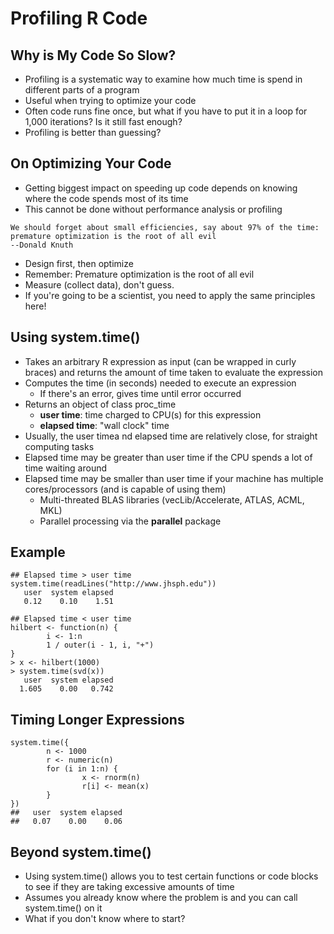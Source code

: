 # Profiling R Code
## Why is My Code So Slow?
* Profiling is a systematic way to examine how much time is spend in different parts of a program
* Useful when trying to optimize your code
* Often code runs fine once, but what if you have to put it in a loop for 1,000 iterations? Is it still fast enough?
* Profiling is better than guessing?

## On Optimizing Your Code
* Getting biggest impact on speeding up code depends on knowing where the code spends most of its time
* This cannot be done without performance analysis or profiling
```
We should forget about small efficiencies, say about 97% of the time: premature optimization is the root of all evil
--Donald Knuth
```

* Design first, then optimize
* Remember: Premature optimization is the root of all evil
* Measure (collect data), don't guess.
* If you're going to be a scientist, you need to apply the same principles here!

## Using system.time()
* Takes an arbitrary R expression as input (can be wrapped in curly braces) and returns the amount of time taken to evaluate the expression
* Computes the time (in seconds) needed to execute an expression
  * If there's an error, gives time until error occurred
* Returns an object of class proc_time
  * **user time**: time charged to CPU(s) for this expression
  * **elapsed time**: "wall clock" time
* Usually, the user timea nd elapsed time are relatively close, for straight computing tasks
* Elapsed time may be greater than user time if the CPU spends a lot of time waiting around
* Elapsed time may be smaller than user time if your machine has multiple cores/processors (and is capable of using them)
  * Multi-threated BLAS libraries (vecLib/Accelerate, ATLAS, ACML, MKL)
  * Parallel processing via the **parallel** package

## Example
```
## Elapsed time > user time
system.time(readLines("http://www.jhsph.edu"))
   user  system elapsed 
   0.12    0.10    1.51 
   
## Elapsed time < user time
hilbert <- function(n) {
        i <- 1:n
        1 / outer(i - 1, i, "+")
}
> x <- hilbert(1000)
> system.time(svd(x))
   user  system elapsed 
  1.605    0.00   0.742
```

## Timing Longer Expressions

```
system.time({
        n <- 1000
        r <- numeric(n)
        for (i in 1:n) {
                x <- rnorm(n)
                r[i] <- mean(x)
        }
})
##   user  system elapsed 
##   0.07    0.00    0.06 
```

## Beyond system.time()
* Using system.time() allows you to test certain functions or code blocks to see if they are taking excessive amounts of time
* Assumes you already know where the problem is and you can call system.time() on it
* What if you don't know where to start?










